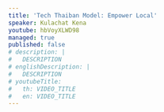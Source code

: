 ```yaml
---
title: 'Tech Thaiban Model: Empower Local'
speaker: Kulachat Kena
youtube: hbVoyXLWD98
managed: true
published: false
# description: |
#   DESCRIPTION
# englishDescription: |
#   DESCRIPTION
# youtubeTitle:
#   th: VIDEO_TITLE
#   en: VIDEO_TITLE
---
```

